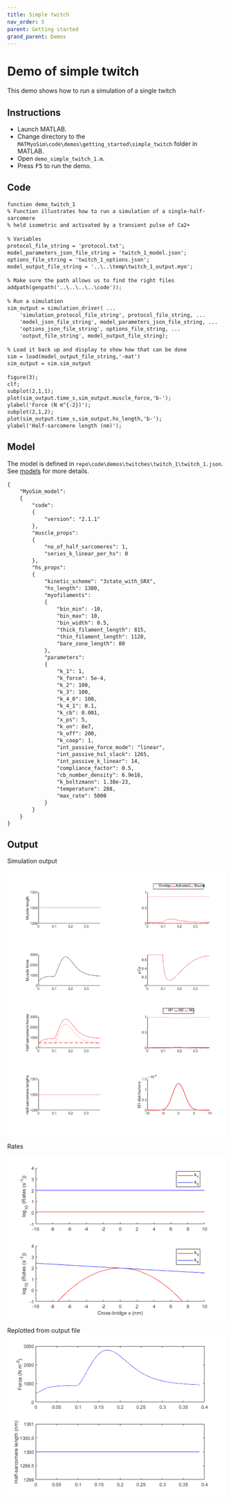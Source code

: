 ```yaml
---
title: Simple twitch
nav_order: 5
parent: Getting started
grand_parent: Demos
---
```


# Demo of simple twitch

This demo shows how to run a simulation of a single twitch

## Instructions

+ Launch MATLAB.
+ Change directory to the `MATMyoSim\code\demos\getting_started\simple_twitch` folder in MATLAB.
+ Open `demo_simple_twitch_1.m`.
+ Press <kbd>F5</kbd> to run the demo.

## Code

````
function demo_twitch_1
% Function illustrates how to run a simulation of a single-half-sarcomere
% held isometric and activated by a transient pulse of Ca2+

% Variables
protocol_file_string = 'protocol.txt';
model_parameters_json_file_string = 'twitch_1_model.json';
options_file_string = 'twitch_1_options.json';
model_output_file_string = '..\..\temp\twitch_1_output.myo';

% Make sure the path allows us to find the right files
addpath(genpath('..\..\..\..\code'));

% Run a simulation
sim_output = simulation_driver( ...
    'simulation_protocol_file_string', protocol_file_string, ...
    'model_json_file_string', model_parameters_json_file_string, ...
    'options_json_file_string', options_file_string, ...
    'output_file_string', model_output_file_string);

% Load it back up and display to show how that can be done
sim = load(model_output_file_string,'-mat')
sim_output = sim.sim_output

figure(3);
clf;
subplot(2,1,1);
plot(sim_output.time_s,sim_output.muscle_force,'b-');
ylabel('Force (N m^{-2})');
subplot(2,1,2);
plot(sim_output.time_s,sim_output.hs_length,'b-');
ylabel('Half-sarcomere length (nm)');
````

## Model

The model is defined in `repo\code\demos\twitches\twitch_1\twitch_1.json`. See [models](../../../structures/model/model.html) for more details.


````
{
    "MyoSim_model":
    {
        "code":
        {
            "version": "2.1.1"
        },
        "muscle_props":
        {
            "no_of_half_sarcomeres": 1,
            "series_k_linear_per_hs": 0
        },
        "hs_props":
        {
            "kinetic_scheme": "3state_with_SRX",
            "hs_length": 1300,
            "myofilaments":
            {
                "bin_min": -10,
                "bin_max": 10,
                "bin_width": 0.5,
                "thick_filament_length": 815,
                "thin_filament_length": 1120,
                "bare_zone_length": 80
            },
            "parameters":
            {
                "k_1": 1,
                "k_force": 5e-4,
                "k_2": 100,
                "k_3": 100,
                "k_4_0": 100,
                "k_4_1": 0.1,
                "k_cb": 0.001,
                "x_ps": 5,
                "k_on": 8e7,
                "k_off": 200,
                "k_coop": 1,
                "int_passive_force_mode": "linear",
                "int_passive_hsl_slack": 1265,
                "int_passive_k_linear": 14,
                "compliance_factor": 0.5,
                "cb_number_density": 6.9e16,
                "k_boltzmann": 1.38e-23,
                "temperature": 288,
                "max_rate": 5000
            }
        }
    }
}
````



## Output

Simulation output

![Simulation output](fig_1_simulation_output.png)

Rates

![Rates](fig_2_rates.png)

Replotted from output file
![Replotted output](fig_3_replotted.png)




